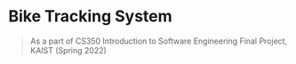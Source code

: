 # Bike Tracking System

> As a part of CS350 Introduction to Software Engineering Final Project, KAIST (Spring 2022)

